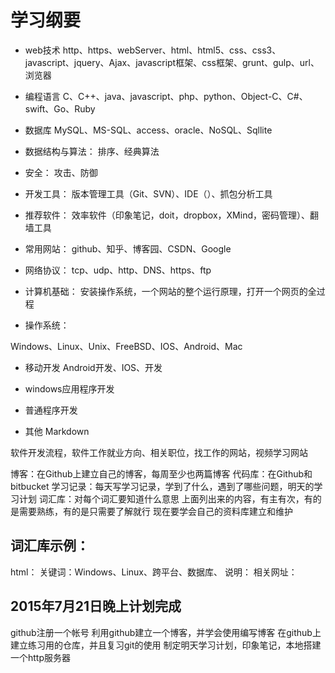 # 学习纲要

- web技术
 http、https、webServer、html、html5、css、css3、javascript、jquery、Ajax、javascript框架、css框架、grunt、gulp、url、浏览器

- 编程语言
C、C++、java、javascript、php、python、Object-C、C#、swift、Go、Ruby

- 数据库
MySQL、MS-SQL、access、oracle、NoSQL、Sqllite

- 数据结构与算法：
排序、经典算法

- 安全：
攻击、防御


- 开发工具：
版本管理工具（Git、SVN）、IDE（）、抓包分析工具

- 推荐软件：
效率软件（印象笔记，doit，dropbox，XMind，密码管理）、翻墙工具

- 常用网站：
github、知乎、博客园、CSDN、Google

- 网络协议：
tcp、udp、http、DNS、https、ftp

- 计算机基础：
安装操作系统，一个网站的整个运行原理，打开一个网页的全过程

- 操作系统：

Windows、Linux、Unix、FreeBSD、IOS、Android、Mac
- 移动开发
Android开发、IOS、开发

- windows应用程序开发

- 普通程序开发

- 其他
Markdown

软件开发流程，软件工作就业方向、相关职位，找工作的网站，视频学习网站

博客：在Github上建立自己的博客，每周至少也两篇博客
代码库：在Github和bitbucket
学习记录：每天写学习记录，学到了什么，遇到了哪些问题，明天的学习计划
词汇库：对每个词汇要知道什么意思
上面列出来的内容，有主有次，有的是需要熟练，有的是只需要了解就行
现在要学会自己的资料库建立和维护

词汇库示例：
----------
html：
关键词：Windows、Linux、跨平台、数据库、
说明：
相关网址：

2015年7月21日晚上计划完成
----------
github注册一个帐号
利用github建立一个博客，并学会使用编写博客
在github上建立练习用的仓库，并且复习git的使用
制定明天学习计划，印象笔记，本地搭建一个http服务器

